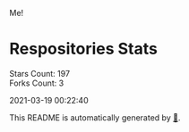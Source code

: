Me!

# Respositories Stats
Stars Count: 197  
Forks Count: 3

2021-03-19 00:22:40  

This README is automatically generated by [🐰](https://github.com/rnitta/rnitta).
